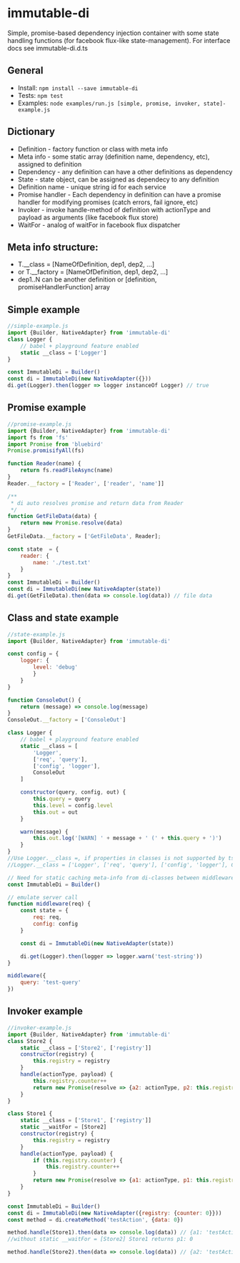 # immutable-di

Simple, promise-based dependency injection container with some state handling functions (for facebook flux-like state-management).
For interface docs see immutable-di.d.ts


## General
* Install: `npm install --save immutable-di`
* Tests: `npm test`
* Examples: `node examples/run.js [simple, promise, invoker, state]-example.js`


## Dictionary
* Definition - factory function or class with meta info
* Meta info - some static array (definition name, dependency, etc), assigned to definition
* Dependency - any definition can have a other definitions as dependency
* State - state object, can be assigned as dependecy to any definition
* Definition name - unique string id for each service
* Promise handler - Each dependency in definition can have a promise handler for modifying promises (catch errors, fail ignore, etc)
* Invoker - invoke handle-method of definition with actionType and payload as arguments (like facebook flux store)
* WaitFor - analog of waitFor in facebook flux dispatcher

## Meta info structure: 
* T.__class = [NameOfDefinition, dep1, dep2, ...]
* or T.__factory = [NameOfDefinition, dep1, dep2, ...]
* dep1..N can be another definition or [definition, promiseHandlerFunction] array

## Simple example
```js
//simple-example.js
import {Builder, NativeAdapter} from 'immutable-di'
class Logger {
    // babel + playground feature enabled
    static __class = ['Logger']
}

const ImmutableDi = Builder()
const di = ImmutableDi(new NativeAdapter({}))
di.get(Logger).then(logger => logger instanceOf Logger) // true
```

## Promise example
```js
//promise-example.js
import {Builder, NativeAdapter} from 'immutable-di'
import fs from 'fs'
import Promise from 'bluebird'
Promise.promisifyAll(fs)

function Reader(name) {
    return fs.readFileAsync(name)
}
Reader.__factory = ['Reader', ['reader', 'name']]

/**
 * di auto resolves promise and return data from Reader
 */
function GetFileData(data) {
    return new Promise.resolve(data)
}
GetFileData.__factory = ['GetFileData', Reader];

const state  = {
    reader: {
        name: './test.txt'
    }
}
const ImmutableDi = Builder()
const di = ImmutableDi(new NativeAdapter(state))
di.get(GetFileData).then(data => console.log(data)) // file data
```

## Class and state example
```js
//state-example.js
import {Builder, NativeAdapter} from 'immutable-di'

const config = {
    logger: {
        level: 'debug'
        }
    }
}

function ConsoleOut() {
    return (message) => console.log(message)
}
ConsoleOut.__factory = ['ConsoleOut']

class Logger {
    // babel + playground feature enabled
    static __class = [
        'Logger',
        ['req', 'query'],
        ['config', 'logger'],
        ConsoleOut
    ]

    constructor(query, config, out) {
        this.query = query
        this.level = config.level
        this.out = out
    }

    warn(message) {
        this.out.log('[WARN] ' + message + ' (' + this.query + ')')
    }
}
//Use Logger.__class =, if properties in classes is not supported by tsranspiler
//Logger.__class = ['Logger', ['req', 'query'], ['config', 'logger'], ConsoleOut]

// Need for static caching meta-info from di-classes between middleware calls
const ImmutableDi = Builder()

// emulate server call
function middleware(req) {
    const state = {
        req: req,
        config: config
    }

    const di = ImmutableDi(new NativeAdapter(state))

    di.get(Logger).then(logger => logger.warn('test-string'))
}

middleware({
    query: 'test-query'
})
```

## Invoker example
```js
//invoker-example.js
import {Builder, NativeAdapter} from 'immutable-di'
class Store2 {
    static __class = ['Store2', ['registry']]
    constructor(registry) {
        this.registry = registry
    }
    handle(actionType, payload) {
        this.registry.counter++
        return new Promise(resolve => {a2: actionType, p2: this.registry.counter})
    }
}

class Store1 {
    static __class = ['Store1', ['registry']]
    static __waitFor = [Store2]
    constructor(registry) {
        this.registry = registry
    }
    handle(actionType, payload) {
        if (this.registry.counter) {
            this.registry.counter++
        }
        return new Promise(resolve => {a1: actionType, p1: this.registry.counter})
    }
}

const ImmutableDi = Builder()
const di = ImmutableDi(new NativeAdapter({registry: {counter: 0}}))
const method = di.createMethod('testAction', {data: 0})

method.handle(Store1).then(data => console.log(data)) // {a1: 'testAction', p1: 2}
//without static __waitFor = [Store2] Store1 returns p1: 0

method.handle(Store2).then(data => console.log(data)) // {a2: 'testAction', p2: 1}
```
